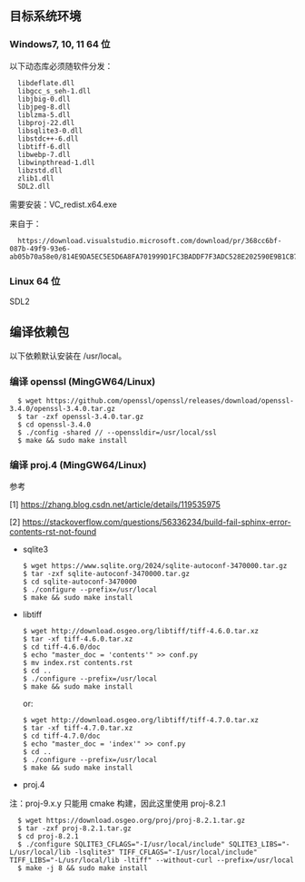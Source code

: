 ## 目标系统环境

### Windows7, 10, 11 64 位

以下动态库必须随软件分发：

      libdeflate.dll
      libgcc_s_seh-1.dll
      libjbig-0.dll
      libjpeg-8.dll
      liblzma-5.dll
      libproj-22.dll
      libsqlite3-0.dll
      libstdc++-6.dll
      libtiff-6.dll
      libwebp-7.dll
      libwinpthread-1.dll
      libzstd.dll
      zlib1.dll
      SDL2.dll

需要安装：VC_redist.x64.exe

  来自于：
      
      https://download.visualstudio.microsoft.com/download/pr/368cc6bf-087b-49f9-93e6-ab05b70a58e0/814E9DA5EC5E5D6A8FA701999D1FC3BADDF7F3ADC528E202590E9B1CB73E4A11/VC_redist.x64.exe

### Linux 64 位

SDL2


## 编译依赖包

以下依赖默认安装在 /usr/local。

### 编译 openssl (MingGW64/Linux)

      $ wget https://github.com/openssl/openssl/releases/download/openssl-3.4.0/openssl-3.4.0.tar.gz
      $ tar -zxf openssl-3.4.0.tar.gz
      $ cd openssl-3.4.0
      $ ./config -shared // --openssldir=/usr/local/ssl
      $ make && sudo make install

### 编译 proj.4 (MingGW64/Linux)

  参考

  [1] https://zhang.blog.csdn.net/article/details/119535975
  
  [2] https://stackoverflow.com/questions/56336234/build-fail-sphinx-error-contents-rst-not-found

- sqlite3

      $ wget https://www.sqlite.org/2024/sqlite-autoconf-3470000.tar.gz		
      $ tar -zxf sqlite-autoconf-3470000.tar.gz
      $ cd sqlite-autoconf-3470000
      $ ./configure --prefix=/usr/local
      $ make && sudo make install

- libtiff

      $ wget http://download.osgeo.org/libtiff/tiff-4.6.0.tar.xz
      $ tar -xf tiff-4.6.0.tar.xz
      $ cd tiff-4.6.0/doc
      $ echo "master_doc = 'contents'" >> conf.py
      $ mv index.rst contents.rst
      $ cd ..
      $ ./configure --prefix=/usr/local
      $ make && sudo make install

    or:

      $ wget http://download.osgeo.org/libtiff/tiff-4.7.0.tar.xz
      $ tar -xf tiff-4.7.0.tar.xz
      $ cd tiff-4.7.0/doc
      $ echo "master_doc = 'index'" >> conf.py
      $ cd ..
      $ ./configure --prefix=/usr/local
      $ make && sudo make install

- proj.4

注：proj-9.x.y 只能用 cmake 构建，因此这里使用 proj-8.2.1

      $ wget https://download.osgeo.org/proj/proj-8.2.1.tar.gz
      $ tar -zxf proj-8.2.1.tar.gz
      $ cd proj-8.2.1
      $ ./configure SQLITE3_CFLAGS="-I/usr/local/include" SQLITE3_LIBS="-L/usr/local/lib -lsqlite3" TIFF_CFLAGS="-I/usr/local/include" TIFF_LIBS="-L/usr/local/lib -ltiff" --without-curl --prefix=/usr/local
      $ make -j 8 && sudo make install
